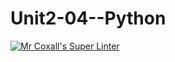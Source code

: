 # Unit2-04--Python
[![Mr Coxall's Super Linter](https://github.com/ICS3U-C-Programming-ReidM/Unit2-04--Python/workflows/Mr%20Coxall's%20Super%20Linter/badge.svg)](https://github.com/ICS3U-C-Programming-ReidM/Unit2-04--Python/actions/)
